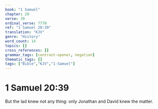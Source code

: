 ```yaml
---
book: "1 Samuel"
chapter: 20
verse: 39
ordinal_verse: 7770
ref: "1 Samuel 20:39"
translation: "KJV"
genre: "History"
word_count: 14
topics: []
cross_references: []
grammar_tags: [contrast-opener, negation]
thematic_tags: []
tags: ["Bible","KJV","1-Samuel"]
---
```


# 1 Samuel 20:39

But the lad knew not any thing: only Jonathan and David knew the matter.
